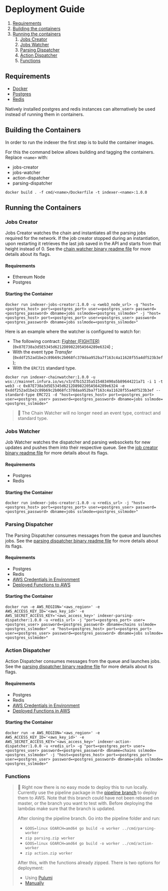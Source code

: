 # Deployment Guide

1. [Requirements](#requirements)
2. [Building the containers](#building-the-containers)
3. [Running the containers](#running-the-containers)
    1. [Jobs Creator](#jobs-creator)
    2. [Jobs Watcher](#jobs-watcher)
    3. [Parsing Dispatcher](#parsing-dispatcher)
    4. [Action Dispatcher](#action-dispatcher)
    5. [Functions](#functions)

## Requirements

* [Docker](https://docs.docker.com/get-docker/)
* [Postgres](https://hub.docker.com/_/postgres)
* [Redis](https://hub.docker.com/_/redis)

Natively installed postgres and redis instances can alternatively be used instead of running them in containers.

## Building the Containers

In order to run the indexer the first step is to build the container images.

For this the command below allows building and tagging the containers. Replace `<name>` with:

* jobs-creator
* jobs-watcher
* action-dispatcher
* parsing-dispatcher

```console
docker build . -f cmd/<name>/Dockerfile -t indexer-<name>:1.0.0
```

## Running the Containers

### Jobs Creator

Jobs Creator watches the chain and instantiates all the parsing jobs required for the network. If the job creator
stopped during an instantiation, upon restarting it retrieves the last job saved in the API and starts from that height
instead of 0. See the [chain watcher binary readme file](cmd/chain-watcher/README.md) for more details about its flags.

#### Requirements

* Ethereum Node
* Postgres

#### Starting the Container

```console
docker run indexer-jobs-creator:1.0.0 -u <web3_node_url> -g "host=<postgres_host> port=<postgres_port> user=<postgres_user> password=<postgres_password> dbname=jobs sslmode=<postgres_sslmode>" -j "host=<postgres_host> port=<postgres_port> user=<postgres_user> password=<postgres_password> dbname=jobs sslmode=<postgres_sslmode>"
```

Here is an example where the watcher is configured to watch for:

* The following
  contract: [Fighter (FIGHTER)](https://etherscan.io/address/0x87E738a3d5E5345d6212D8982205A564289e6324) (`0x87E738a3d5E5345d6212D8982205A564289e6324`)
  ;
* With the event type _Transfer_ (`0xddf252ad1be2c89b69c2b068fc378daa952ba7f163c4a11628f55a4df523b3ef`);
* With the `ERC721` standard type.

```console
docker run indexer-chainwatcher:1.0.0 -u wss://mainnet.infura.io/ws/v3/d7b15235a515483490a5b89644221a71 -i 1 -t web3 -c 0x87E738a3d5E5345d6212D8982205A564289e6324 -e 0xddf252ad1be2c89b69c2b068fc378daa952ba7f163c4a11628f55a4df523b3ef --standard-type ERC721 -d "host=<postgres_host> port=<postgres_port> user=<postgres_user> password=<postgres_password> dbname=jobs sslmode=<postgres_sslmode>"
```

> 🚧
> The Chain Watcher will no longer need an event type, contract and standard type.

### Jobs Watcher

Job Watcher watches the dispatcher and parsing websockets for new updates and pushes them into their respective queue.
See the [job creator binary readme file](cmd/jobs-watcher/README.md) for more details about its flags.

#### Requirements

* Postgres
* Redis

#### Starting the Container

```console
docker run indexer-jobs-creator:1.0.0 -u <redis_url> -j "host=<postgres_host> port=<postgres_port> user=<postgres_user> password=<postgres_password> dbname=jobs sslmode=<postgres_sslmode>"
```

### Parsing Dispatcher

The Parsing Dispatcher consumes messages from the queue and launches jobs. See
the [parsing dispatcher binary readme file](cmd/parsing-dispatcher/README.md) for more details about its flags.

#### Requirements

* Postgres
* Redis
* [AWS Credentials in Environment](https://docs.aws.amazon.com/cli/latest/userguide/cli-configure-envvars.html)
* [Deployed Functions to AWS](#functions)

#### Starting the Container

```console
docker run -e AWS_REGION='<aws_region>' -e AWS_ACCESS_KEY_ID='<aws_key_id>' -e AWS_SECRET_ACCESS_KEY='<aws_access_key>' indexer-parsing-dispatcher:1.0.0 -u <redis_url> -j "port=<postgres_port> user=<postgres_user> password=<postgres_password> dbname=chains sslmode=<postgres_sslmode>" -e "host=<postgres_host> port=<postgres_port> user=<postgres_user> password=<postgres_password> dbname=jobs sslmode=<postgres_sslmode>"
```

### Action Dispatcher

Action Dispatcher consumes messages from the queue and launches jobs. See
the [parsing dispatcher binary readme file](cmd/parsing-dispatcher/README.md) for more details about its flags.

#### Requirements

* Postgres
* Redis
* [AWS Credentials in Environment](https://docs.aws.amazon.com/cli/latest/userguide/cli-configure-envvars.html)
* [Deployed Functions in AWS](#functions)

#### Starting the Container

```console
docker run -e AWS_REGION='<aws_region>' -e AWS_ACCESS_KEY_ID='<aws_key_id>' -e AWS_SECRET_ACCESS_KEY='<aws_access_key>' indexer-action-dispatcher:1.0.0 -u <redis_url> -g "port=<postgres_port> user=<postgres_user> password=<postgres_password> dbname=chains sslmode=<postgres_sslmode>" -j "host=<postgres_host> port=<postgres_port> user=<postgres_user> password=<postgres_password> dbname=jobs sslmode=<postgres_sslmode>"
```

### Functions

> 🚧
> Right now there is no easy mode to deploy this to run locally.
> Currently use the pipeline package in the [pipeline branch](https://github.com/NFT-com/indexer/tree/pipeline) to deploy them to AWS.
> Note that this branch could have not been rebased on master, or the branch you want to test with.
> Before deploying the lambdas make sure that the branch is updated.
>
> After cloning the pipeline branch.
> Go into the pipeline folder and run:
>
> * ` GOOS=linux GOARCH=amd64 go build -o worker ../cmd/parsing-worker `
> * ` zip parsing.zip worker `
> * ` GOOS=linux GOARCH=amd64 go build -o worker ../cmd/action-worker `
> * ` zip action.zip worker `
>
> After this, with the functions already zipped.
> There is two options for deployment:
>
> * Using [Pulumi](https://www.pulumi.com/)
> * [Manually](https://docs.aws.amazon.com/lambda/latest/dg/gettingstarted-package.html)
> 